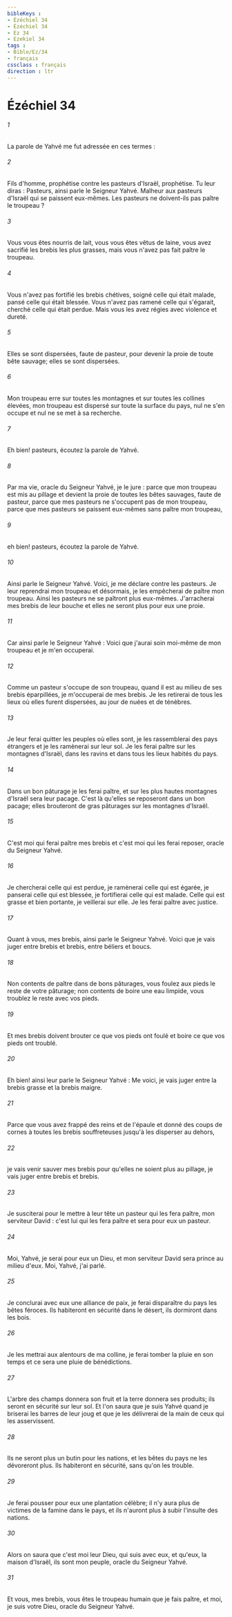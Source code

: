 ```yaml
---
bibleKeys : 
- Ézéchiel 34
- Ézéchiel 34
- Ez 34
- Ezekiel 34
tags : 
- Bible/Ez/34
- français
cssclass : français
direction : ltr
---
```


# Ézéchiel 34

###### 1
La parole de Yahvé me fut adressée en ces termes : 
###### 2
Fils d'homme, prophétise contre les pasteurs d'Israël, prophétise. Tu leur diras : Pasteurs, ainsi parle le Seigneur Yahvé. Malheur aux pasteurs d'Israël qui se paissent eux-mêmes. Les pasteurs ne doivent-ils pas paître le troupeau ? 
###### 3
Vous vous êtes nourris de lait, vous vous êtes vêtus de laine, vous avez sacrifié les brebis les plus grasses, mais vous n'avez pas fait paître le troupeau. 
###### 4
Vous n'avez pas fortifié les brebis chétives, soigné celle qui était malade, pansé celle qui était blessée. Vous n'avez pas ramené celle qui s'égarait, cherché celle qui était perdue. Mais vous les avez régies avec violence et dureté. 
###### 5
Elles se sont dispersées, faute de pasteur, pour devenir la proie de toute bête sauvage; elles se sont dispersées. 
###### 6
Mon troupeau erre sur toutes les montagnes et sur toutes les collines élevées, mon troupeau est dispersé sur toute la surface du pays, nul ne s'en occupe et nul ne se met à sa recherche. 
###### 7
Eh bien! pasteurs, écoutez la parole de Yahvé. 
###### 8
Par ma vie, oracle du Seigneur Yahvé, je le jure : parce que mon troupeau est mis au pillage et devient la proie de toutes les bêtes sauvages, faute de pasteur, parce que mes pasteurs ne s'occupent pas de mon troupeau, parce que mes pasteurs se paissent eux-mêmes sans paître mon troupeau, 
###### 9
eh bien! pasteurs, écoutez la parole de Yahvé. 
###### 10
Ainsi parle le Seigneur Yahvé. Voici, je me déclare contre les pasteurs. Je leur reprendrai mon troupeau et désormais, je les empêcherai de paître mon troupeau. Ainsi les pasteurs ne se paîtront plus eux-mêmes. J'arracherai mes brebis de leur bouche et elles ne seront plus pour eux une proie. 
###### 11
Car ainsi parle le Seigneur Yahvé : Voici que j'aurai soin moi-même de mon troupeau et je m'en occuperai. 
###### 12
Comme un pasteur s'occupe de son troupeau, quand il est au milieu de ses brebis éparpillées, je m'occuperai de mes brebis. Je les retirerai de tous les lieux où elles furent dispersées, au jour de nuées et de ténèbres. 
###### 13
Je leur ferai quitter les peuples où elles sont, je les rassemblerai des pays étrangers et je les ramènerai sur leur sol. Je les ferai paître sur les montagnes d'Israël, dans les ravins et dans tous les lieux habités du pays. 
###### 14
Dans un bon pâturage je les ferai paître, et sur les plus hautes montagnes d'Israël sera leur pacage. C'est là qu'elles se reposeront dans un bon pacage; elles brouteront de gras pâturages sur les montagnes d'Israël. 
###### 15
C'est moi qui ferai paître mes brebis et c'est moi qui les ferai reposer, oracle du Seigneur Yahvé. 
###### 16
Je chercherai celle qui est perdue, je ramènerai celle qui est égarée, je panserai celle qui est blessée, je fortifierai celle qui est malade. Celle qui est grasse et bien portante, je veillerai sur elle. Je les ferai paître avec justice. 
###### 17
Quant à vous, mes brebis, ainsi parle le Seigneur Yahvé. Voici que je vais juger entre brebis et brebis, entre béliers et boucs. 
###### 18
Non contents de paître dans de bons pâturages, vous foulez aux pieds le reste de votre pâturage; non contents de boire une eau limpide, vous troublez le reste avec vos pieds. 
###### 19
Et mes brebis doivent brouter ce que vos pieds ont foulé et boire ce que vos pieds ont troublé. 
###### 20
Eh bien! ainsi leur parle le Seigneur Yahvé : Me voici, je vais juger entre la brebis grasse et la brebis maigre. 
###### 21
Parce que vous avez frappé des reins et de l'épaule et donné des coups de cornes à toutes les brebis souffreteuses jusqu'à les disperser au dehors, 
###### 22
je vais venir sauver mes brebis pour qu'elles ne soient plus au pillage, je vais juger entre brebis et brebis. 
###### 23
Je susciterai pour le mettre à leur tête un pasteur qui les fera paître, mon serviteur David : c'est lui qui les fera paître et sera pour eux un pasteur. 
###### 24
Moi, Yahvé, je serai pour eux un Dieu, et mon serviteur David sera prince au milieu d'eux. Moi, Yahvé, j'ai parlé. 
###### 25
Je conclurai avec eux une alliance de paix, je ferai disparaître du pays les bêtes féroces. Ils habiteront en sécurité dans le désert, ils dormiront dans les bois. 
###### 26
Je les mettrai aux alentours de ma colline, je ferai tomber la pluie en son temps et ce sera une pluie de bénédictions. 
###### 27
L'arbre des champs donnera son fruit et la terre donnera ses produits; ils seront en sécurité sur leur sol. Et l'on saura que je suis Yahvé quand je briserai les barres de leur joug et que je les délivrerai de la main de ceux qui les asservissent. 
###### 28
Ils ne seront plus un butin pour les nations, et les bêtes du pays ne les dévoreront plus. Ils habiteront en sécurité, sans qu'on les trouble. 
###### 29
Je ferai pousser pour eux une plantation célèbre; il n'y aura plus de victimes de la famine dans le pays, et ils n'auront plus à subir l'insulte des nations. 
###### 30
Alors on saura que c'est moi leur Dieu, qui suis avec eux, et qu'eux, la maison d'Israël, ils sont mon peuple, oracle du Seigneur Yahvé. 
###### 31
Et vous, mes brebis, vous êtes le troupeau humain que je fais paître, et moi, je suis votre Dieu, oracle du Seigneur Yahvé. 
